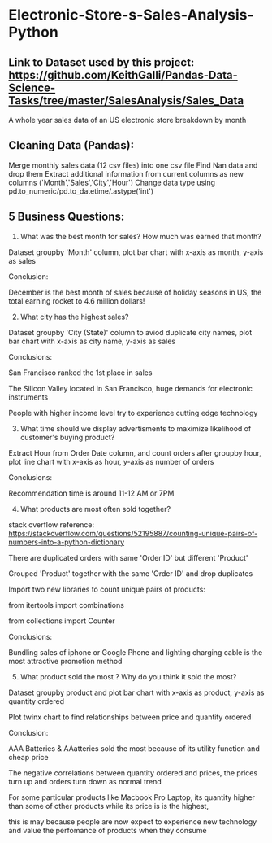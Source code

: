 # Electronic-Store-s-Sales-Analysis-Python

## Link to Dataset used by this project: https://github.com/KeithGalli/Pandas-Data-Science-Tasks/tree/master/SalesAnalysis/Sales_Data

A whole year sales data of an US electronic store breakdown by month

## Cleaning Data (Pandas):

Merge monthly sales data (12 csv files) into one csv file
Find Nan data and drop them
Extract additional information from current columns as new columns ('Month','Sales','City','Hour')
Change data type using pd.to_numeric/pd.to_datetime/.astype('int')

## 5 Business Questions:

1. What was the best month for sales? How much was earned that month?

Dataset groupby 'Month' column, plot bar chart with x-axis as month, y-axis as sales

Conclusion: 

December is the best month of sales because of holiday seasons in US, the total earning rocket to 4.6 million dollars!

2. What city has the highest sales?

Dataset groupby 'City (State)' column to aviod duplicate city names, plot bar chart with x-axis as city name, y-axis as sales

Conclusions: 

San Francisco ranked the 1st place in sales

The Silicon Valley located in San Francisco, huge demands for electronic instruments

People with higher income level try to experience cutting edge technology
             
3. What time should we display advertisments to maximize likelihood of customer's buying product?

Extract Hour from Order Date column, and count orders after groupby hour, plot line chart with x-axis as hour, y-axis as number of orders

Conclusions: 

Recommendation time is around 11-12 AM or 7PM

4. What products are most often sold together?

stack overflow reference: https://stackoverflow.com/questions/52195887/counting-unique-pairs-of-numbers-into-a-python-dictionary

There are duplicated orders with same 'Order ID' but different 'Product'

Grouped 'Product' together with the same 'Order ID' and drop duplicates

Import two new libraries to count unique pairs of products:

from itertools import combinations

from collections import Counter

Conclusions: 

Bundling sales of iphone or Google Phone and lighting charging cable is the most attractive promotion method

5. What product sold the most ? Why do you think it sold the most?

Dataset groupby product and plot bar chart with x-axis as product, y-axis as quantity ordered

Plot twinx chart to find relationships between price and quantity ordered

Conclusion: 

AAA Batteries & AAatteries sold the most because of its utility function and cheap price 

The negative correlations between quantity ordered and prices, the prices turn up and orders turn down as normal trend

For some particular products like Macbook Pro Laptop, its quantity higher than some of other products while its price is is the highest,

this is may because people are now expect to experience new technology and value the perfomance of products when they consume


